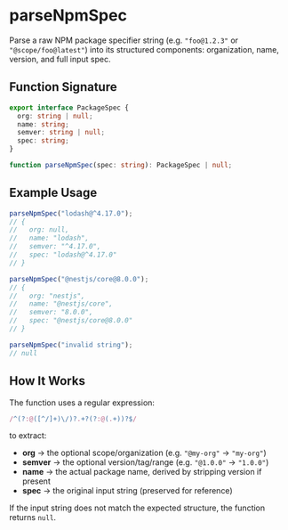 # parseNpmSpec

Parse a raw NPM package specifier string (e.g. `"foo@1.2.3"` or `"@scope/foo@latest"`) into its structured components: organization, name, version, and full input spec.

## Function Signature

```ts
export interface PackageSpec {
  org: string | null;
  name: string;
  semver: string | null;
  spec: string;
}

function parseNpmSpec(spec: string): PackageSpec | null;
```

## Example Usage

```ts
parseNpmSpec("lodash@^4.17.0");
// {
//   org: null,
//   name: "lodash",
//   semver: "^4.17.0",
//   spec: "lodash@^4.17.0"
// }

parseNpmSpec("@nestjs/core@8.0.0");
// {
//   org: "nestjs",
//   name: "@nestjs/core",
//   semver: "8.0.0",
//   spec: "@nestjs/core@8.0.0"
// }

parseNpmSpec("invalid string");
// null
```

## How It Works

The function uses a regular expression:

```ts
/^(?:@([^/]+)\/)?.+?(?:@(.+))?$/
```

to extract:

* **org** → the optional scope/organization (e.g. `"@my-org"` → `"my-org"`)
* **semver** → the optional version/tag/range (e.g. `"@1.0.0"` → `"1.0.0"`)
* **name** → the actual package name, derived by stripping version if present
* **spec** → the original input string (preserved for reference)

If the input string does not match the expected structure, the function returns `null`.
